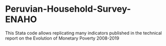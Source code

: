 # Peruvian-Household-Survey-ENAHO
This Stata code allows replicating many indicators published in the technical report on the Evolution of Monetary Poverty 2008-2019
